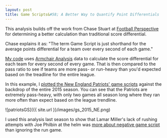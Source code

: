 ```yaml
---
layout: post
title: Game Scripts&#58; A Better Way to Quantify Point Differentials
---
```


This analysis builds off the work from Chase Stuart at [Football Perspective](http://www.footballperspective.com/) for determining a better calculation than traditional score differential. 

Chase explains it as:
    "The term Game Script is just shorthand for the average points differential for a team over every second of each game."
    
[My code](https://github.com/colekev/Game_Scripts/blob/master/Game%20Script%20Calc.R) uses [Armchair Analysis](http://www.armchairanalysis.com/) data to calculate the score differential for each team for every second of every game. That is then compared to the pass ratio to see if teams are more pass- or run-heavy than you'd expected based on the treadline for the entire league. 

In this example, I [plotted the New England Patriots' game scripts](https://github.com/colekev/Game_Scripts/blob/master/gs_2015_NE.png) against the backdrop of the entire 2015 season. You can see that the Patriots are extremely pass-heavy, with only two games all season long where they ran more often than expect based on the league trendline.

![patriotsGS]({{ site.url }}/images/gs_2015_NE.png)

I used this analysis last season to show that Lamar Miller's lack of rushing attempts with Joe Philbin at the helm was [more about negative game script](http://rotoviz.com/2015/10/dan-campbell-saved-lamar-millers-season/) than ignoring the run game.
